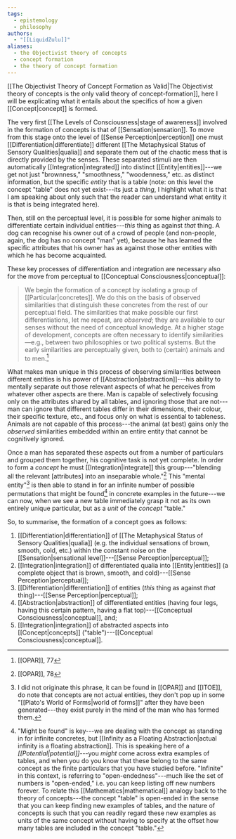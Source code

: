 ```yaml
---
tags:
  - epistemology
  - philosophy
authors:
  - "[[LiquidZulu]]"
aliases:
  - the Objectivist theory of concepts
  - concept formation
  - the theory of concept formation
---
```

[[The Objectivist Theory of Concept Formation as Valid|The Objectivist theory of concepts is the only valid theory of concept-formation]], here I will be explicating what it entails about the specifics of how a given [[Concept|concept]] is formed.

The very first [[The Levels of Consciousness|stage of awareness]] involved in the formation of concepts is that of [[Sensation|sensation]]. To move from this stage onto the level of [[Sense Perception|perception]] one must [[Differentiation|differentiate]] different [[The Metaphysical Status of Sensory Qualities|qualia]] and separate them out of the chaotic mess that is directly provided by the senses. These separated stimuli are then automatically [[Integration|integrated]] into distinct [[Entity|entities]]---we get not just "brownness," "smoothness," "woodenness," etc. as distinct information, but the specific *entity* that is a table (note: on this level the concept "table" does not yet exist---its just a *thing*, I highlight what it is that I am speaking about only such that the reader can understand what entity it is that is being integrated here).

Then, still on the perceptual level, it is possible for some higher animals to differentiate certain individual entities---*this* thing as against *that* thing. A dog can recognise his owner out of a crowd of people (and non-people, again, the dog has no concept "man" yet), because he has learned the specific attributes that his owner has as against those other entities with which he has become acquainted. 

These key processes of differentiation and integration are necessary also for the move from perceptual to [[Conceptual Consciousness|conceptual]]:

>We begin the formation of a concept by isolating a group of [[Particular|concretes]]. We do this on the basis of observed similarities that distinguish these concretes from the rest of our perceptual field. The similarities that make possible our first differentiations, let me repeat, are *observed*; they are available to our senses without the need of conceptual knowledge. At a higher stage of development, concepts are often necessary to identify similarities—e.g., between two philosophies or two political systems. But the early similarities are perceptually given, both to (certain) animals and to men.[^1]

What makes man unique in this process of observing similarities between different entities is his power of [[Abstraction|abstraction]]---his ability to mentally separate out those relevant aspects of what he perceives from whatever other aspects are there. Man is capable of selectively focusing only on the attributes shared by all tables, and ignoring those that are not---man can ignore that different tables differ in their dimensions, their colour, their specific texture, etc., and focus only on what is essential to tableness. Animals are not capable of this process---the animal (at best) gains only the *observed* similarities embedded within an entire entity that cannot be cognitively ignored.

Once a man has separated these aspects out from a number of particulars and grouped them together, his cognitive task is not yet complete. In order to form a *concept* he must [[Integration|integrate]] this group---"blending all the relevant \[attributes] into an inseparable whole."[^2] This "mental entity"[^3] is then able to stand in for an infinite number of possible permutations that might be found[^4] in concrete examples in the future---we can now, when we see a new table immediately grasp it not as its own entirely unique particular, but as a *unit* of the *concept* "table." 

So, to summarise, the formation of a concept goes as follows:
1. [[Differentiation|differentiation]] of [[The Metaphysical Status of Sensory Qualities|qualia]] (e.g. the individual sensations of brown, smooth, cold, etc.) within the constant noise on the [[Sensation|sensational level]]---[[Sense Perception|perceptual]];
2. [[Integration|integration]] of differentiated qualia into [[Entity|entities]] (a complete object that is brown, smooth, and cold)---[[Sense Perception|perceptual]];
3. [[Differentiation|differentiation]] of entities (*this* thing as against *that* thing)---[[Sense Perception|perceptual]];
4. [[Abstraction|abstraction]] of differentiated entities (having four legs, having this certain pattern, having a flat top)---[[Conceptual Consciousness|conceptual]], and;
5. [[Integration|integration]] of abstracted aspects into [[Concept|concepts]] ("table")---[[Conceptual Consciousness|conceptual]].

[^1]: [[OPAR]], 77
[^2]: [[OPAR]], 78
[^3]: I did not originate this phrase, it can be found in [[OPAR]] and [[ITOE]], do note that concepts are not actual entities, they don't pop up in some "[[Plato's World of Forms|world of forms]]" after they have been generated---they exist purely in the mind of the man who has formed them.
[^4]: "Might be found" is key---we are dealing with the concept as standing in for infinite concretes, but [[Infinity as a Floating Abstraction|actual infinity is a floating abstraction]]. This is speaking here of a *[[Potential|potential]]*---you *might* come across extra examples of tables, and when you do you know that these belong to the same concept as the finite particulars that you have studied before. "Infinite" in this context, is referring to "open-endedness"---much like the set of numbers is "open-ended," i.e. you can keep listing off new numbers forever. To relate this [[Mathematics|mathematical]] analogy back to the theory of concepts---the concept "table" is open-ended in the sense that you can keep finding new examples of tables, and the nature of concepts is such that you can readily regard these new examples as units of the same concept without having to specify at the offset how many tables are included in the concept "table."